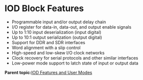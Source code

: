 # IOD Block Features

-   Programmable input and/or output delay chain
-   I/O register for data-in, data-out, and output enable signals
-   Up to 1:10 input deserialization \(input digital\)
-   Up to 10:1 output serialization \(output digital\)
-   Support for DDR and SDR interfaces
-   Word alignment with a slip control
-   High-speed and low-skew I/O clock networks
-   Clock recovery for serial protocols and other similar interfaces
-   Low-power mode support to latch state of input or output data

**Parent topic:**[IOD Features and User Modes](GUID-07762CFD-2C12-4CB2-A30A-22A7794DF08F.md)

